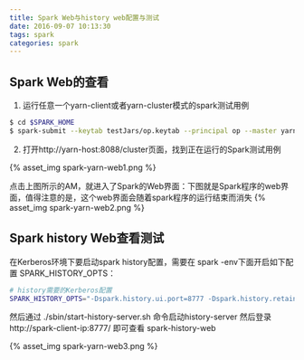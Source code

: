```yaml
---
title: Spark Web与history web配置与测试
date: 2016-09-07 10:13:30
tags: spark
categories: spark
---
```


## Spark Web的查看

1. 运行任意一个yarn-client或者yarn-cluster模式的spark测试用例

``` bash
$ cd $SPARK_HOME
$ spark-submit --keytab testJars/op.keytab --principal op --master yarn-client --class SparkPi ./testJars/my.jar 4
```

2. 打开http://yarn-host:8088/cluster页面，找到正在运行的Spark测试用例

{% asset_img spark-yarn-web1.png %}

点击上图所示的AM，就进入了Spark的Web界面：下图就是Spark程序的web界面，值得注意的是，这个web界面会随着spark程序的运行结束而消失
{% asset_img spark-yarn-web2.png %}

## Spark history Web查看测试

在Kerberos环境下要启动spark history配置，需要在 spark -env下面开启如下配置 SPARK_HISTORY_OPTS：

``` bash spark-env.sh
# history需要的Kerberos配置
SPARK_HISTORY_OPTS="-Dspark.history.ui.port=8777 -Dspark.history.retainedApplications=10 -Dspark.history.fs.logDirectory=hdfs://ns/user/op/sparkHistoryServer -Dspark.history.kerberos.enabled=true -Dspark.history.kerberos.principal=op @HADOOP.CHINATELECOM.CN -Dspark.history.kerberos.keytab=/usr/op/sparkKerbersTest/spark-1.6.2-bin-hadoop2.6/conf/op.keytab"
```
然后通过 ./sbin/start-history-server.sh 命令启动history-server
然后登录 http://spark-client-ip:8777/ 即可查看 spark-history-web

{% asset_img spark-yarn-web3.png %}